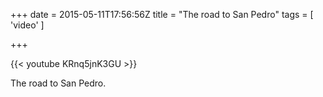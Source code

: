 +++
date = 2015-05-11T17:56:56Z
title = "The road to San Pedro"
tags = [ 'video' ]

+++

{{< youtube KRnq5jnK3GU >}}

<p>The road to San Pedro.</p>
